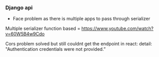 ### Django api 

- Face problem as there is multiple apps to pass through serializer

Multiple serializer function based = https://www.youtube.com/watch?v=60W5B4w9Cdo

Cors problem solved but still couldnt get the endpoint in react: detail: "Authentication credentials were not provided.”